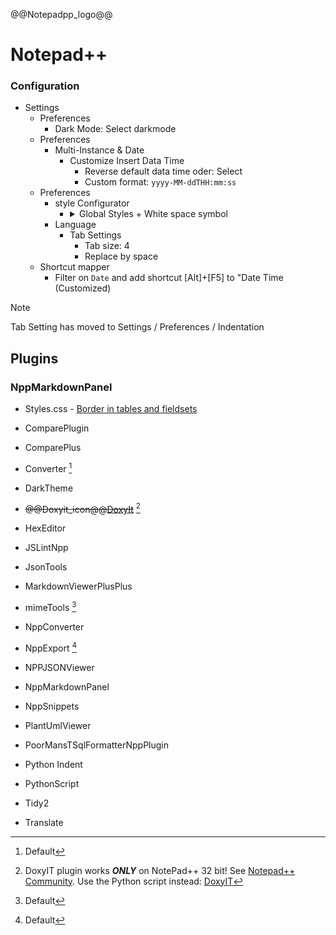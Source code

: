 @@Notepadpp_logo@@

# Notepad++

<!--
<fieldset>
<legend>32Bit</legend>
DoxyIT works <strong>ONLY</strong> on NotePad++ 32 bit!
</fieldset>
-->
### Configuration


- Settings
	- Preferences
		- Dark Mode: Select darkmode
	- Preferences
		- Multi-Instance & Date
			- Customize Insert Data Time
				- Reverse default data time oder: Select
				- Custom format: `yyyy-MM-ddTHH:mm:ss`
	- Preferences
 		- style Configurator
   			-  <details><summary>Global Styles + White space symbol</summary>To change the color of the arrow sign/dot sign go to Settings -> style Configurator and in Language section select Global Styles & in Style section select White space symbol and change the Foreground Color as your wish.</details>
        - Language
            - Tab Settings
                - Tab size: 4
                - Replace by space
    - Shortcut mapper
        - Filter on `Date` and add shortcut [Alt]+[F5] to "Date Time (Customized)

> [!NOTE]
> Tab Setting has moved to Settings / Preferences / Indentation

## Plugins
### NppMarkdownPanel

- Styles.css - [Border in tables and fieldsets](NppMarkdownPanel.html)

- ComparePlugin
- ComparePlus
- Converter [^1]
- DarkTheme
- ~~@@Doxyit_icon@@[DoxyIt](Doxyit)~~ [^2]
- HexEditor
- JSLintNpp
- JsonTools
- MarkdownViewerPlusPlus
- mimeTools [^1]
- NppConverter
- NppExport [^1]
- NPPJSONViewer
- NppMarkdownPanel
- NppSnippets
- PlantUmlViewer
- PoorMansTSqlFormatterNppPlugin
- Python Indent
- PythonScript
- Tidy2
- Translate

[^1]: Default
[^2]: DoxyIT plugin works ***ONLY*** on NotePad++ 32 bit! See [Notepad++ Community](https://community.notepad-plus-plus.org/topic/25465/doxyit-on-64bit-access-violation). Use the Python script instead: [DoxyIT](Doxyit/)
